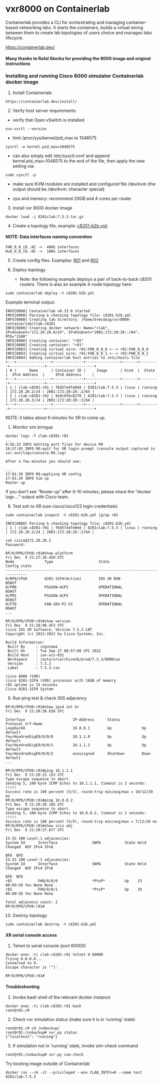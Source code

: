 # vxr8000 on Containerlab

Containerlab provides a CLI for orchestrating and managing container-based networking labs. It starts the containers, builds a virtual wiring between them to create lab topologies of users choice and manages labs lifecycle.

https://containerlab.dev/

#### Many thanks to Rafal Skorka for providing the 8000 image and original instructions

### Installing and running Cisco 8000 simulator Containerlab docker image

1. Install Containerlab:
```
https://containerlab.dev/install/
```

2. Verify host server requirements

- verify that Open vSwitch is installed
```
ovs-vsctl --version
```
- limit /proc/sys/kernel/pid_max to 1048575
```
sysctl -w kernel.pid_max=1048575
```
- can also simply edit /etc/sysctl.conf and append kernel.pid_max=1048575 to the end of the file, then apply the new setting via:
```
sudo sysctl -p
```
- make sure KVM modules are installed and configured
  file /dev/kvm (the output should be /dev/kvm: character special)

- cpu and memory: recommend 20GB and 4 cores per router

3. Install vxr 8000 docker image
```
docker load -i 8201clab:7.5.3.tar.gz
```
4. Create a topology file, example: [c8201-b2b.yml](c8201-b2b.yml)

#### NOTE: Data interfaces naming convention 
```
FH0_0_0_[0..N] ->  400G interfaces
Hu0_0_0_[0..N] ->  100G interfaces
```
5. Create config files. Examples: [R01](r01.cfg) and [R02](r02.cfg)

6. Deploy topology
   - Note: the following example deploys a pair of back-to-back c8201 routers. There is also an example 4-node topology here: 
```
sudo containerlab deploy -t c8201-b2b.yml
```
Example terminal output:
```
INFO[0000] Containerlab v0.33.0 started                 
INFO[0000] Parsing & checking topology file: c8201-b2b.yml 
INFO[0000] Creating lab directory: /home/brmcdoug/vxr8000-containerlab/clab-c8201 
INFO[0000] Creating docker network: Name="clab", IPv4Subnet="172.20.20.0/24", IPv6Subnet="2001:172:20:20::/64", MTU="1500" 
INFO[0000] Creating container: "r02"                    
INFO[0000] Creating container: "r01"                    
INFO[0003] Creating virtual wire: r01:FH0_0_0_0 <--> r02:FH0_0_0_0 
INFO[0003] Creating virtual wire: r01:FH0_0_0_1 <--> r02:FH0_0_0_1 
INFO[0004] Adding containerlab host entries to /etc/hosts file 
+---+----------------+--------------+----------------+-------+---------+----------------+----------------------+
| # |      Name      | Container ID |     Image      | Kind  |  State  |  IPv4 Address  |     IPv6 Address     |
+---+----------------+--------------+----------------+-------+---------+----------------+----------------------+
| 1 | clab-c8201-r01 | f6d57e4fe0dd | 8201clab:7.5.3 | linux | running | 172.20.20.2/24 | 2001:172:20:20::2/64 |
| 2 | clab-c8201-r02 | 9e9c97bc8278 | 8201clab:7.5.3 | linux | running | 172.20.20.3/24 | 2001:172:20:20::3/64 |
+---+----------------+--------------+----------------+-------+---------+----------------+----------------------+
```
NOTE: it takes about 6 minutes for XR to come up.


1. Monitor sim bringup
```
docker logs -f clab-c8201-r01
...
6:56:33 INFO Getting port files for device R0
16:57:03 INFO R0:wait for XR login prompt (console output captured in vxr.out/logs/console.R0.log)

After a few minutes you should see:

...
17:01:28 INFO R0:applying XR config
17:01:29 INFO Sim up
Router up
```
If you don't see "Router up" after 6-10 minutes, please share the "docker logs ..." output with Cisco team.

8. Test ssh to XR (use cisco/cisco123 login credentials)
```
sudo containerlab inspect -t c8201-b2b.yml |grep r01

INFO[0000] Parsing & checking topology file: c8201-b2b.yml 
| 1 | clab-c8201-r01 | f6d57e4fe0dd | 8201clab:7.5.3 | linux | running | 172.20.20.2/24 | 2001:172:20:20::2/64 |

ssh cisco@172.20.20.2
Password:

RP/0/RP0/CPU0:r01#show platform 
Fri Dec  9 21:27:36.450 UTC
Node              Type                     State                    Config state
--------------------------------------------------------------------------------
0/RP0/CPU0        8201-32FH(Active)        IOS XR RUN               NSHUT
0/PM0             PSU2KW-ACPI              OPERATIONAL              NSHUT
0/PM1             PSU2KW-ACPI              OPERATIONAL              NSHUT
0/FT0             FAN-1RU-PI-V2            OPERATIONAL              NSHUT
...

RP/0/RP0/CPU0:r01#show version
Fri Dec  9 21:28:08.453 UTC
Cisco IOS XR Software, Version 7.5.3 LNT
Copyright (c) 2013-2022 by Cisco Systems, Inc.

Build Information:
 Built By     : ingunawa
 Built On     : Tue Sep 27 08:57:08 UTC 2022
 Build Host   : iox-ucs-031
 Workspace    : /auto/srcarchive16/prod/7.5.3/8000/ws
 Version      : 7.5.3
 Label        : 7.5.3-iso

cisco 8000 (VXR)
cisco 8201-32FH (VXR) processor with 16GB of memory
r01 uptime is 15 minutes
Cisco 8201-32FH System
```

9. Run ping test & check ISIS adjacency
```
RP/0/RP0/CPU0:r01#show ipv4 int br
Fri Dec  9 21:28:38.638 UTC

Interface                      IP-Address      Status          Protocol Vrf-Name
Loopback0                      10.0.0.1        Up              Up       default 
FourHundredGigE0/0/0/0         10.1.1.0        Up              Up       default 
FourHundredGigE0/0/0/1         10.1.1.2        Up              Up       default 
FourHundredGigE0/0/0/2         unassigned      Shutdown        Down     default 
...

RP/0/RP0/CPU0:r01#ping 10.1.1.1 
Fri Dec  9 21:29:12.153 UTC
Type escape sequence to abort.
Sending 5, 100-byte ICMP Echos to 10.1.1.1, timeout is 2 seconds:
!!!!!
Success rate is 100 percent (5/5), round-trip min/avg/max = 10/12/20 ms
RP/0/RP0/CPU0:r01#ping 10.0.0.2
Fri Dec  9 21:29:20.166 UTC
Type escape sequence to abort.
Sending 5, 100-byte ICMP Echos to 10.0.0.2, timeout is 2 seconds:
!!!!!
Success rate is 100 percent (5/5), round-trip min/avg/max = 7/12/20 ms
RP/0/RP0/CPU0:r01#show isis adj
Fri Dec  9 21:29:27.677 UTC

IS-IS 100 Level-1 adjacencies:
System Id      Interface                SNPA           State Hold Changed  NSF IPv4 IPv6
                                                                               BFD  BFD 
IS-IS 100 Level-2 adjacencies:
System Id      Interface                SNPA           State Hold Changed  NSF IPv4 IPv6
                                                                               BFD  BFD 
r02            FH0/0/0/0                *PtoP*         Up    23   00:09:58 Yes None None
r02            FH0/0/0/1                *PtoP*         Up    29   00:09:58 Yes None None

Total adjacency count: 2
RP/0/RP0/CPU0:r01#
```

10. Destroy topology
```
sudo containerlab destroy -t c8201-b2b.yml 
```

#### XR serial console access

1. Telnet to serial console (port 60000)
```
docker exec -ti clab-c8201-r01 telnet 0 60000
Trying 0.0.0.0...
Connected to 0.
Escape character is '^]'.

RP/0/RP0/CPU0:r01#
```

#### Troubleshooting

1. Invoke bash shell of the relevant docker instance
```
docker exec -ti clab-c8201-r01 bash
root@r01:/#
```
2. Check vxr simulation status (make sure it is in ‘running’ state)
```
root@r01:/# cd /nobackup/
root@r01:/nobackup# vxr.py status
{"localhost": "running"}
```

3. If simulation not in 'running' state, invoke sim-check command
```
root@r01:/nobackup# vxr.py sim-check
```
Try booting image outside of Containerlab
```
docker run --rm -it --privileged --env CLAB_INTFS=0 --name test 8201clab:7.5.3
```